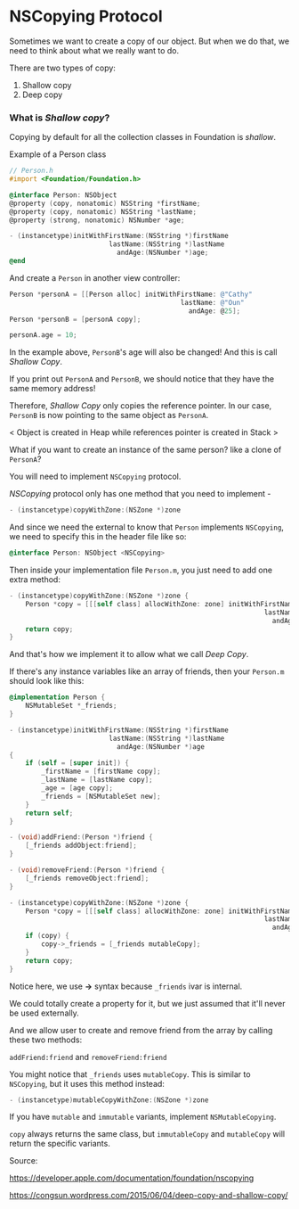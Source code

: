 # NSCopying Protocol

Sometimes we want to create a copy of our object.
But when we do that, we need to think about what we really want to do.


There are two types of copy:

1. Shallow copy
2. Deep copy

### What is _Shallow copy_?

Copying by default for all the collection classes in Foundation is _shallow_.

Example of a Person class

```objective-c
// Person.h
#import <Foundation/Foundation.h>

@interface Person: NSObject
@property (copy, nonatomic) NSString *firstName;
@property (copy, nonatomic) NSString *lastName;
@property (strong, nonatomic) NSNumber *age;

- (instancetype)initWithFirstName:(NSString *)firstName
                         lastName:(NSString *)lastName
                           andAge:(NSNumber *)age;
@end
```

And create a `Person` in another view controller:

```objective-c
Person *personA = [[Person alloc] initWithFirstName: @"Cathy"
                                           lastName: @"Oun"
                                             andAge: @25];
Person *personB = [personA copy];

personA.age = 10;
```

In the example above, `PersonB`'s age will also be changed!
And this is call _Shallow Copy_.

If you print out `PersonA` and `PersonB`, we should notice that they have the same memory address!

Therefore, _Shallow Copy_ only copies the reference pointer.
In our case, `PersonB` is now pointing to the same object as `PersonA`.

< Object is created in Heap while references pointer is created in Stack >

What if you want to create an instance of the same person? like a clone of `PersonA`?

You will need to implement `NSCopying` protocol.

_NSCopying_ protocol only has one method that you need to implement -

```objective-c
- (instancetype)copyWithZone:(NSZone *)zone
```

And since we need the external to know that `Person` implements `NSCopying`,
we need to specify this in the header file like so:

```objective-c
@interface Person: NSObject <NSCopying>
```

Then inside your implementation file `Person.m`, you just need to add one extra method:

```objective-c
- (instancetype)copyWithZone:(NSZone *)zone {
    Person *copy = [[[self class] allocWithZone: zone] initWithFirstName: _firstName
                                                                lastName: _lastName
                                                                  andAge: _age];
    return copy;                                                                  
}
```

And that's how we implement it to allow what we call _Deep Copy_.

If there's any instance variables like an array of friends, then your `Person.m` should look like this:

```objective-c
@implementation Person {
    NSMutableSet *_friends;
}

- (instancetype)initWithFirstName:(NSString *)firstName
                         lastName:(NSString *)lastName
                           andAge:(NSNumber *)age
{
    if (self = [super init]) {
        _firstName = [firstName copy];
        _lastName = [lastName copy];
        _age = [age copy];
        _friends = [NSMutableSet new];
    }
    return self;
}

- (void)addFriend:(Person *)friend {
    [_friends addObject:friend];
}

- (void)removeFriend:(Person *)friend {
    [_friends removeObject:friend];
}

- (instancetype)copyWithZone:(NSZone *)zone {
    Person *copy = [[[self class] allocWithZone: zone] initWithFirstName: _firstName
                                                                lastName: _lastName
                                                                  andAge: _age];
    if (copy) {
        copy->_friends = [_friends mutableCopy];
    }
    return copy;
}
```

Notice here, we use **->** syntax because `_friends` ivar is internal.

We could totally create a property for it, but we just assumed that it'll never
be used externally.

And we allow user to create and remove friend from the array
by calling these two methods:

`addFriend:friend` and `removeFriend:friend`


You might notice that `_friends` uses `mutableCopy`. This is similar to `NSCopying`,
but it uses this method instead:

```objective-c
- (instancetype)mutableCopyWithZone:(NSZone *)zone
```

If you have `mutable` and `immutable` variants, implement `NSMutableCopying`.

`copy` always returns the same class, but `immutableCopy` and `mutableCopy` will return the specific variants.

Source:

https://developer.apple.com/documentation/foundation/nscopying

https://congsun.wordpress.com/2015/06/04/deep-copy-and-shallow-copy/
